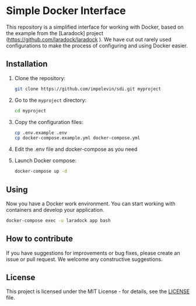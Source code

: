 # Simple Docker Interface

This repository is a simplified interface for working with Docker, based on the example from the [Laradock] project (https://github.com/laradock/laradock ). We have cut out rarely used configurations to make the process of configuring and using Docker easier.

## Installation

1. Clone the repository:

    ```bash
    git clone https://github.com/impelevin/sdi.git myproject
    ```

2. Go to the `myproject` directory:

    ```bash
    cd myproject
    ```

3. Copy the configuration files:

    ```bash
    cp .env.example .env
    cp docker-compose.example.yml docker-compose.yml
    ```

4. Edit the .env file and docker-compose as you need

5. Launch Docker compose:

    ```bash
    docker-compose up -d
    ```

## Using

Now you have a Docker work environment. You can start working with containers and develop your application.
```bash
docker-compose exec -u laradock app bash
```

## How to contribute

If you have suggestions for improvements or bug fixes, please create an issue or pull request. We welcome any constructive suggestions.

## License

This project is licensed under the MIT License - for details, see the [LICENSE](LICENSE) file.